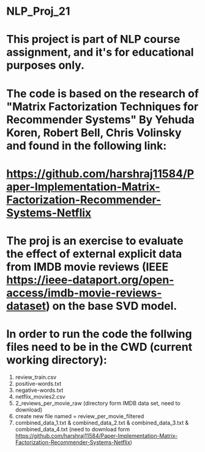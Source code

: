 # NLP_Proj_21
# This project is part of NLP course assignment, and it's for educational purposes only.
# The code is based on the research of "Matrix Factorization Techniques for Recommender Systems" By Yehuda Koren, Robert Bell, Chris Volinsky and found in the following link:
#       https://github.com/harshraj11584/Paper-Implementation-Matrix-Factorization-Recommender-Systems-Netflix    
# The proj is an exercise to evaluate the effect of external explicit data from IMDB movie reviews (IEEE https://ieee-dataport.org/open-access/imdb-movie-reviews-dataset) on the base SVD model.
# In order to run the code the follwing files need to be in the CWD (current working directory):
 1. review_train.csv
 2. positive-words.txt
 3. negative-words.txt 
 4. netflix_movies2.csv
 5. 2_reviews_per_movie_raw (directory form IMDB data set, need to download)
 6. create new file named = review_per_movie_filtered
 7. combined_data_1.txt & combined_data_2.txt & combined_data_3.txt & combined_data_4.txt (need to download form https://github.com/harshraj11584/Paper-Implementation-Matrix-Factorization-Recommender-Systems-Netflix)
